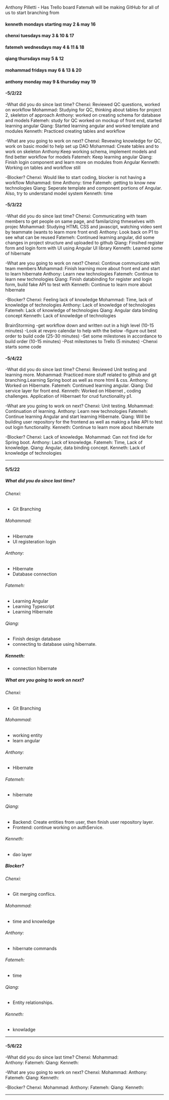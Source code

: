 Anthony Pilletti - Has Trello board
Fatemah will be making GitHub for all of us to start branching from

#### kenneth mondays starting may 2 & may 16
#### chenxi tuesdays may 3 & 10 & 17
#### fatemeh wednesdays may 4 & 11 & 18
#### qiang thursdays may 5 & 12
#### mohammad fridays may 6 & 13 & 20
#### anthony monday may 9 & thursday may 19

#### -5/2/22
-What did you do since last time?
Chenxi: Reviewed QC questions, worked on workflow
Mohammad: Studying for QC, thinking about tables for project 2, skeleton of approach
Anthony: worked on creating schema for database and models
Fatemeh: study for QC worked on mockup of front end, started learning angular
Qiang: Started learning angular and worked template and modules
Kenneth: Practiced creating tables and workflow

-What are you going to work on next?
Chenxi: Revewing knowledge for QC, work on basic model to help set up DAO
Mohammad: Create tables and to work on skeleton 
Anthony:Keep working schema, implement models and find better workflow for models
Fatemeh: Keep learning angular
Qiang: Finish login component and learn more on modules from Angular
Kenneth: Working on tables and workflow still

-Blocker?
Chenxi: Would like to start coding, blocker is not having a workflow
Mohammad: time
Anthony: time
Fatemeh: getting to know new technologies
Qiang: Seperate template and component portions of Angular. Also, try to understand model system
Kenneth: time

#### -5/3/22
-What did you do since last time?
Chenxi: Communicating with team members to get people on same page, and familarizing thmeselves with projec
Mohammad: Studying HTML CSS and javascipt, watching video sent by teammate (wants to learn more front end)
Anthony: Look back on P1 to see what can be reused
Fatemeh: Continued learning angular, did some changes in project structure and uploaded to github
Qiang: Finsihed register form and login form with UI using Angular UI library
Kenneth: Learned some of hibernate

-What are you going to work on next?
Chenxi: Continue communicate with team members
Mohammad: Finish learning more about front end and start to learn hibernate
Anthony: Learn new technologies
Fatemeh: Continue to learn new technologies
Qiang: Finish databinding for register and login form, build fake API to test with 
Kenneth: Continue to learn more about hibernate

-Blocker?
Chenxi: Feeling lack of knowledge 
Mohammad: Time, lack of knowledge of technologies
Anthony: Lack of knowledge of technologies
Fatemeh: Lack of knowledge of technologies
Qiang: Angular data binding concept
Kenneth: Lack of knowledge of technologies


BrainStorming
	-get workflow down and written out in a high level (10-15 minutes)
	-Look at revpro calendar to help with the below
		-figure out best order to build code (25-30 minutes)
	-Set some milestones in accordance to build order (10-15 minutes)
	-Post milestones to Trello (5 minutes)
	-Chenxi starts some code
	
	
#### -5/4/22
-What did you do since last time?
Chenxi: Reviewed Unit testing and learning more.
Mohammad: Practiced more stuff related to github and git branching.Learning Spring boot as well as more html & css. 
Anthony: Worked on Hibernate.
Fatemeh: Continued learning angular.
Qiang: Did service layer for front end.
Kenneth: Worked on Hibernet , coding challenges. Application of Hibernaet for crud functionality p1.

-What are you going to work on next?
Chenxi: Unit testing.
Mohammad: Continuation of learning.
Anthony: Learn new technologies
Fatemeh: Continue learning Angular and start learning Hibernate.
Qiang: Will be building user repository for the frontend as well as making a fake API to test out login functionality.
Kenneth: Continue to learn more about hibernate

-Blocker?
Chenxi: Lack of knowledge.
Mohammad: Can not find ide for Spring boot.
Anthony: Lack of knowledge.
Fatemeh: Time, Lack of knowledge.
Qiang: Angular, data binding concept.
Kenneth: Lack of knowledge of technologies

<hr>

#### 5/5/22
##### What did you do since last time?
###### Chenxi: 
- Git Branching
###### Mohammad: 
- Hibernate 
- UI registeration login
###### Anthony: 
- Hibernate
- Database connection
###### Fatemeh: 
- Learning Angular
- Learning Typescript
- Learning Hibernate
###### Qiang: 
- Finish design database
- connecting to database using hibernate.
##### Kenneth: 
- connection hibernate

##### What are you going to work on next?
###### Chenxi: 
- Git Branching
###### Mohammad: 
- working entity
- learn angular
###### Anthony: 
- Hibernate
###### Fatemeh: 
- hibernate
###### Qiang: 
- Backend: Create entities from user, then finish user repository layer. 
- Frontend: continue working on authService. 
###### Kenneth: 
- dao layer

##### Blocker?
###### Chenxi: 
- Git merging conflics.
###### Mohammad: 
- time and knowledge 
###### Anthony: 
- hibernate commands
###### Fatemeh: 
- time
###### Qiang: 
- Entity relationships.
###### Kenneth: 
- knowladge
<hr>

#### -5/6/22
-What did you do since last time?
Chenxi: 
Mohammad:  
Anthony: 
Fatemeh: 
Qiang: 
Kenneth: 

-What are you going to work on next?
Chenxi: 
Mohammad: 
Anthony: 
Fatemeh:
Qiang: 
Kenneth: 

-Blocker?
Chenxi: 
Mohammad: 
Anthony: 
Fatemeh: 
Qiang: 
Kenneth: 

<hr>

